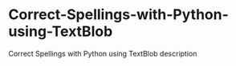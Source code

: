 # Correct-Spellings-with-Python-using-TextBlob
Correct Spellings with Python using TextBlob description
